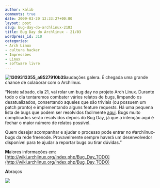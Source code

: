 ```yaml
---
author: kalib
comments: true
date: 2009-03-20 12:33:27+00:00
layout: post
slug: bug-day-do-archlinux-2103
title: Bug Day do Archlinux - 21/03
wordpress_id: 310
categories:
- Arch Linux
- cultura hacker
- Impressões
- Linux
- software livre
---
```


**![1309313355_a8527910b3](http://marcelocavalcante.net/portal/wp-content/uploads/2009/03/1309313355_a8527910b3-300x231.jpg)S**audações galera. É chegada uma grande chance de colaborar com o Archlinux.

“Neste sábado, dia 21, vai rolar um bug day no projeto Arch Linux. Durante todo o dia tentaremos combater vários relatos de bugs, limpando os desatualizados, consertando aqueles que são triviais (ou possuem um patch pronto) e implementando alguns feature requests. Há uma pequena lista de bugs que podem ser resolvidos facilmente [aqui](http://wiki.archlinux.org/index.php/Bug_Day_TODO). Bugs muito complicados serão resolvidos depois do Bug Day, já que a intenção aqui é fechar o maior número de relatos possível.

Quem desejar acompanhar e ajudar o processo pode entrar no #archlinux-bugs da rede freenode. Provavelmente sempre haverá um desenvolvedor disponível para te ajudar a reportar bugs ou tirar dúvidas.”

**M**aiores informações em: [http://wiki.archlinux.org/index.php/Bug_Day_TODO](http://wiki.archlinux.org/index.php/Bug_Day_TODO)

**A**braços

![](http://img376.imageshack.us/img376/8000/userbar635980sd7.gif)


